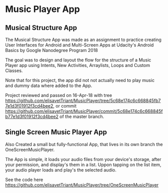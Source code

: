 # Music Player App

## Musical Structure App

The Musical Structure App was made as an assignment to practice creating User Interfaces for Android and Multi-Screen Apps at Udacity's Android Basics by Google Nanodegree Program 2018

The goal was to design and layout the flow for the structure of a Music Player app using Intents, New Activities, Arraylists, Loops and Custom Classes.

Note that for this project, the app did not not actually need to play music and dummy data where added to the App.

Project reviewed and passed on 16-Apr-18 with tree https://github.com/elisavetTriant/MusicPlayer/tree/5c68e174c6c668845fb77e1d3f01912f3cd4bee2, or commit https://github.com/elisavetTriant/MusicPlayer/commit/5c68e174c6c668845fb77e1d3f01912f3cd4bee2 of the master branch.

## Single Screen Music Player App

Also Created a small but fully-functional App, that lives in its own branch the OneScreenMusicPlayer.

The App is simple, it loads your audio files from your device's storage, after your permission, and display's them in a list. Uppon tapping on the list item, your audio player loads and play's the selected audio.

See the code here https://github.com/elisavetTriant/MusicPlayer/tree/OneScreenMusicPlayer
